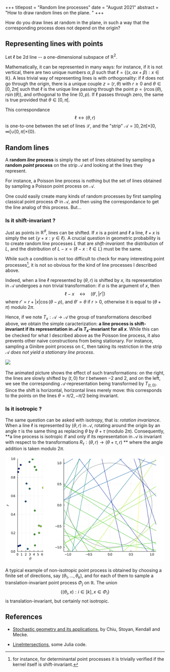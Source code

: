 +++
titlepost = "Random line processes"
date = "August 2021"
abstract = "How to draw random lines on the plane.  "
+++

How do you draw lines at random in the plane, in such a way that the corresponding process does not depend on the origin?

## Representing lines with points

Let $\ell$ be 2d line -- a one-dimensional subspace of $\mathbb{R}^2$. 

Mathematically, it can be represented in many ways: for instance, if it is not vertical, there are two unique numbers $\alpha, \beta$ such that $\ell = \{ (x, \alpha x + \beta) : x \in \mathbb{R} \}$. A less trivial way of representing lines is with orthogonality: if $\ell$ does not go through the origin, there is a unique couple $z=(r, \theta)$ with $r \geqslant 0$ and $\theta \in [0, 2\pi[$ such that $\ell$ is the unique line passing through the point $p=(r\cos(\theta), r\sin(\theta))$, and orthogonal to the line $(0, p)$. If $\ell$ passes through zero, the same is true provided that $\theta \in [0, \pi[$. 

This correspondance $$\ell \leftrightarrow (\theta, r)$$ is one-to-one between the set of lines $\mathscr{L}$, and the "strip" $\mathscr{A} = ]0, 2\pi [\times ]0, \infty [ \cup [0, \pi[\times \{0\}$.


## Random lines

A **random *line* process** is simply the set of lines obtained by sampling a **random *point* process** on the strip $\mathscr{A}$ and looking at the lines they represent. 

For instance, a Poisson line process is nothing but the set of lines obtained by sampling a Poisson point process on $\mathscr{A}$. 

One could easily create many kinds of random processes by first sampling classical point process $\Phi$ in $\mathscr{A}$, and then using the correspondance to get the line analog of this process. But...

### Is it shift-invariant ?

Just as points in $\mathbb{R}^d$, lines can be shifted. If $x$ is a point and $\ell$ a line, $\ell + x$ is simply the set $\{y+x : y \in \ell \}$. A crucial question in geometric probability is to create random line processes $L$ that are *shift-invariant*: the distribution of $L$, and the distribution of $L - x = \{\ell - x : \ell \in L \}$ must be the same. 

While such a condition is not too difficult to check for many interesting point processes[^1], it is not so obvious for the kind of line processes I described above. 

Indeed, when a line $\ell$ represented by $(\theta, r)$ is shifted by $x$, its representation in $\mathscr{A}$ undergoes a non trivial transformation: if $\alpha$ is the argument of $x$, then 
$$ \ell - x \quad \leftrightarrow \quad (\theta', |r'|)$$
where $r' = r + |x|\cos(\theta - \rho)$, and $\theta' = \theta$ if $r>0$, otherwise it is equal to $(\theta + \pi)$ modulo $2\pi$. 

Hence, if we note $T_x : \mathscr{A} \to \mathscr{A}$ the group of transformations described above, we obtain the simple caracterization: **a line process is shift-invariant if its representation in $\mathscr{A}$ is $T_x$-invariant for all $x$**. While this can be checked for what I described above as the Poisson line process, it also prevents other naive constructions from being stationary. For instance, sampling a Ginibre point process on $\mathbb{C}$, then taking its restriction in the strip $\mathscr{A}$ *does not yield a stationary line process*. 


![](/posts/img/shift.gif)

The animated picture shows the effect of such transformations: on the right, the lines are slowly shifted by $(t,0)$ for $t$ between $-2$ and $2$, and on the left, we see the corresponding $\mathscr{A}$-representation being transformed by $T_{(t,0)}$. Since the shift is horizontal, horizontal lines merely move: this corresponds to the points on the lines $\theta = \pi/2, -\pi/2$ being invariant. 

### Is it isotropic ?

The same question can be asked with isotropy, that is: *rotation invariance*. When a line $\ell$ is represented by $(\theta, r)$ in $\mathscr{A}$, rotating around the origin by an angle $\tau$ is the same thing as replacing $\theta$ by $\theta + \tau$ (modulo $2\pi$). Consequently, **a line process is isotropic if and only if its representation in $\mathscr{A}$ is invariant with respect to the transformations $R_\tau : (\theta, r) \to (\theta + \tau, r)$ ** where the angle addition is taken modulo $2\pi$. 

![](/posts/img/rotate.gif)

A typical example of non-isotropic point process is obtained by choosing a finite set of directions, say $(\theta_1, \dotsc, \theta_k)$, and for each of them to sample a translation-invariant point process $\Phi_j$ on $\mathbb{R}$. The union
$$\{ (\theta_i, x) : i \in [k], x \in \Phi_i \}$$
is translation-invariant, but certainly not isotropic. 

## References

- [Stochastic geometry and its applications](https://www.wiley.com/en-us/Stochastic+Geometry+and+Its+Applications%2C+3rd+Edition-p-9780470664810), by Chiu, Stoyan, Kendall and Mecke. 

- [LineIntersections](https://github.com/SimonCoste/LineIntersections), some Julia code. 




[^1]: for instance, for determinantal point processes it is trivially verified if the kernel itself is shift-invariant.

